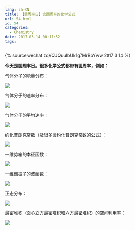 ```yaml
---
lang: zh-CN
title: 【圆周率日】含圆周率的化学公式
url: 54.html
id: 54
categories:
  - Chemistry
date: 2017-03-14 00:11:32
tags:
---
```


{% source wechat zqVQUQuuIbUk1g7MrBoYww 2017 3 14 %}

**今天是圆周率日。很多化学公式都带有圆周率，例如：**
<!--more-->

气体分子的能量分布：

[![](https://pic.njzjz.win/1JUZMaCBlaogEd-g8AL-HrPDRzodwdj5i)](https://pic.njzjz.win/1JUZMaCBlaogEd-g8AL-HrPDRzodwdj5i)

气体分子的速率分布：

[![](https://pic.njzjz.win/1b98q8gZN9YNjQjgY42NITbTSKxmEjnYG)](https://pic.njzjz.win/1b98q8gZN9YNjQjgY42NITbTSKxmEjnYG)

气体分子的平均速率：

[![](https://pic.njzjz.win/1tZj0kVS7LJLSnRpHexUzDXwkz_MarqFK)](https://pic.njzjz.win/1tZj0kVS7LJLSnRpHexUzDXwkz_MarqFK)

约化普朗克常数（及很多含约化普朗克常数的公式）：

[![](https://pic.njzjz.win/1DrG3cRbOlTWQNyrzy7tAcAF_8mNgNFXx)](https://pic.njzjz.win/1DrG3cRbOlTWQNyrzy7tAcAF_8mNgNFXx)

一维势箱的本征函数：

[![](https://pic.njzjz.win/1jgVqdgWhSb0wP5L7J0iWe2s8S3L30RNt)](https://pic.njzjz.win/1jgVqdgWhSb0wP5L7J0iWe2s8S3L30RNt)

一维谐振子的波函数：

[![](https://pic.njzjz.win/1aSvqgfT16Z9I_ocMei4FRsameMXPaClX)](https://pic.njzjz.win/1aSvqgfT16Z9I_ocMei4FRsameMXPaClX)

正态分布：

[![](https://pic.njzjz.win/12FWXdBUg3zj5_IhjZXaBt5MYO1ZLOD32)](https://pic.njzjz.win/12FWXdBUg3zj5_IhjZXaBt5MYO1ZLOD32)

最密堆积（面心立方最密堆积和六方最密堆积）的空间利用率：

[![](https://pic.njzjz.win/1Bqfnb5ZYHpDsTx3RdZn3iJX-i8MTopJE)](https://pic.njzjz.win/1Bqfnb5ZYHpDsTx3RdZn3iJX-i8MTopJE)
